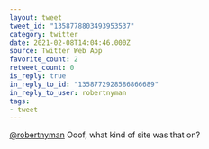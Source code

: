 ```yaml
---
layout: tweet
tweet_id: "1358778803493953537"
category: twitter
date: 2021-02-08T14:04:46.000Z
source: Twitter Web App
favorite_count: 2
retweet_count: 0
is_reply: true
in_reply_to_id: "1358772928586866689"
in_reply_to_user: robertnyman
tags:
- tweet
---
```


[@robertnyman](https://twitter.com/@robertnyman) Ooof, what kind of site was that on?
